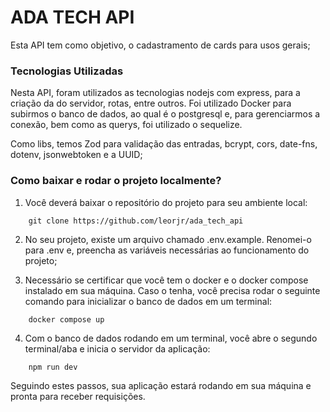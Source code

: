 # ADA TECH API

Esta API tem como objetivo, o cadastramento de cards para usos gerais;

### Tecnologias Utilizadas

Nesta API, foram utilizados as tecnologias nodejs com express, para a criação
da do servidor, rotas, entre outros. Foi utilizado Docker para subirmos o banco de dados, ao qual é o postgresql e, para gerenciarmos a conexão, bem como as querys, foi utilizado o sequelize.

Como libs, temos Zod para validação das entradas, bcrypt, cors, date-fns, dotenv, jsonwebtoken e a UUID;

### Como baixar e rodar o projeto localmente?

1. Você deverá baixar o repositório do projeto para seu ambiente local:

```
    git clone https://github.com/leorjr/ada_tech_api
```

2. No seu projeto, existe um arquivo chamado .env.example. Renomei-o para .env e, preencha as variáveis necessárias ao funcionamento do projeto;

3. Necessário se certificar que você tem o docker e o docker compose instalado em sua máquina. Caso o tenha, você precisa rodar o seguinte comando para inicializar o banco de dados em um terminal:

```
    docker compose up
```

4. Com o banco de dados rodando em um terminal, você abre o segundo terminal/aba e inicia o servidor da aplicação:

```
    npm run dev
```

Seguindo estes passos, sua aplicação estará rodando em sua máquina e pronta para receber requisições.
